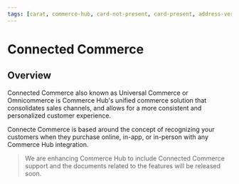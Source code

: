 ```yaml
---
tags: [carat, commerce-hub, card-not-present, card-present, address-veriffication, fraud, AVS]
---
```


# Connected Commerce

## Overview

Connected Commerce also known as Universal Commerce or Omnicommerce is Commerce Hub's unified commerce solution that consolidates sales channels, and allows for a more consistent and personalized customer experience.

Connecte Commerce is based around the concept of recognizing your customers when they purchase online, in-app, or in-person with any Commerce Hub integration.

<!-- theme: danger -->
> We are enhancing Commerce Hub to include Connected Commerce support and the documents related to the features will be released soon.

<!-- https://docs.adyen.com/unified-commerce -->